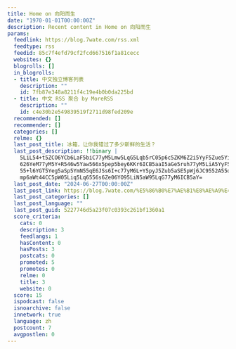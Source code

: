 ```yaml
---
title: Home on 向阳而生
date: "1970-01-01T00:00:00Z"
description: Recent content in Home on 向阳而生
params:
  feedlink: https://blog.7wate.com/rss.xml
  feedtype: rss
  feedid: 85c7f4efd79cf2fcd667516f1a81cecc
  websites: {}
  blogrolls: []
  in_blogrolls:
  - title: 中文独立博客列表
    description: ""
    id: 7fb87e348a8211f4c19e4b0b0da225bd
  - title: 中文 RSS 聚合 by MoreRSS
    description: ""
    id: c4e30b2e549839519f2711d98fed209e
  recommended: []
  recommender: []
  categories: []
  relme: {}
  last_post_title: 冰箱，让你我错过了多少新鲜的生活？
  last_post_description: !!binary |
    5LiL54+t5ZCO6YCb6LaF5biC77yM5Lmw5LqG5Lqb5rC05p6c5ZKM6Z2i5YyF5Zue5Yiw5a
    626YeM77yM5Y+R546w5Yaw566x5pep5bey6KKr6ICB5aaI5aGe5ruh77yM5LiA5YyF5LiN
    55+l6YGT5Yeg5aSp5YmN55qE6JSs6I+c77yM6L+Y5pyJ5Zub5aSE5pWj6JC9552A55qE5Y
    mp6aWt44CC5pW05Liq5Lq6556s6Ze06YO95LiN5aW95LqG77yM6ICB5aY=
  last_post_date: "2024-06-27T00:00:00Z"
  last_post_link: https://blog.7wate.com/%E5%86%B0%E7%AE%B1%E8%AE%A9%E4%BD%A0%E6%88%91%E9%94%99%E8%BF%87%E4%BA%86%E5%A4%9A%E5%B0%91%E6%96%B0%E9%B2%9C%E7%9A%84%E7%94%9F%E6%B4%BB/
  last_post_categories: []
  last_post_language: ""
  last_post_guid: 5227746d5a23f07c0393c261bf1360a1
  score_criteria:
    cats: 0
    description: 3
    feedlangs: 1
    hasContent: 0
    hasPosts: 3
    postcats: 0
    promoted: 5
    promotes: 0
    relme: 0
    title: 3
    website: 0
  score: 15
  ispodcast: false
  isnoarchive: false
  innetwork: true
  language: zh
  postcount: 7
  avgpostlen: 0
---
```

